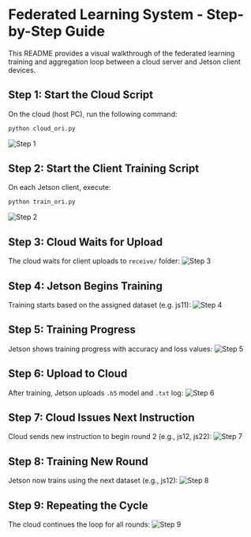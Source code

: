 # Federated Learning System - Step-by-Step Guide

This README provides a visual walkthrough of the federated learning training and aggregation loop between a cloud server and Jetson client devices.

## Step 1: Start the Cloud Script
On the cloud (host PC), run the following command:
```bash
python cloud_ori.py
```
![Step 1](ins2.1.png)

## Step 2: Start the Client Training Script
On each Jetson client, execute:
```bash
python train_ori.py
```
![Step 2](ins3.2.png)

## Step 3: Cloud Waits for Upload
The cloud waits for client uploads to `receive/` folder:
![Step 3](ins3.3.png)

## Step 4: Jetson Begins Training
Training starts based on the assigned dataset (e.g. js11):
![Step 4](ins3.4.png)

## Step 5: Training Progress
Jetson shows training progress with accuracy and loss values:
![Step 5](ins3.5.png)

## Step 6: Upload to Cloud
After training, Jetson uploads `.h5` model and `.txt` log:
![Step 6](ins3.6.png)

## Step 7: Cloud Issues Next Instruction
Cloud sends new instruction to begin round 2 (e.g., js12, js22):
![Step 7](ins3.7.png)

## Step 8: Training New Round
Jetson now trains using the next dataset (e.g., js12):
![Step 8](ins3.8.png)

## Step 9: Repeating the Cycle
The cloud continues the loop for all rounds:
![Step 9](ins3.9.png)

